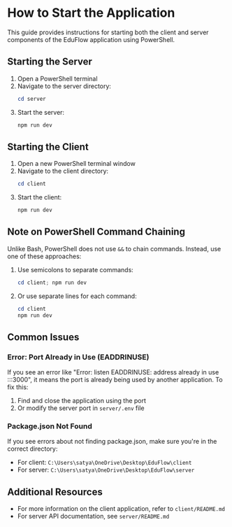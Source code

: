 # How to Start the Application

This guide provides instructions for starting both the client and server components of the EduFlow application using PowerShell.

## Starting the Server

1. Open a PowerShell terminal
2. Navigate to the server directory:
   ```powershell
   cd server
   ```
3. Start the server:
   ```powershell
   npm run dev
   ```

## Starting the Client

1. Open a new PowerShell terminal window
2. Navigate to the client directory:
   ```powershell
   cd client
   ```
3. Start the client:
   ```powershell
   npm run dev
   ```

## Note on PowerShell Command Chaining

Unlike Bash, PowerShell does not use `&&` to chain commands. Instead, use one of these approaches:

1. Use semicolons to separate commands:
   ```powershell
   cd client; npm run dev
   ```

2. Or use separate lines for each command:
   ```powershell
   cd client
   npm run dev
   ```

## Common Issues

### Error: Port Already in Use (EADDRINUSE)

If you see an error like "Error: listen EADDRINUSE: address already in use :::3000", it means the port is already being used by another application. To fix this:

1. Find and close the application using the port
2. Or modify the server port in `server/.env` file

### Package.json Not Found

If you see errors about not finding package.json, make sure you're in the correct directory:
- For client: `C:\Users\satya\OneDrive\Desktop\EduFlow\client`
- For server: `C:\Users\satya\OneDrive\Desktop\EduFlow\server`

## Additional Resources

- For more information on the client application, refer to `client/README.md`
- For server API documentation, see `server/README.md` 